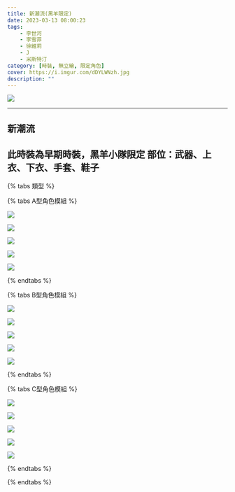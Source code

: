 ```yaml
---
title: 新潮流(黑羊限定)
date: 2023-03-13 08:00:23
tags:
    - 李世河
    - 李雪菲
    - 徐維莉
    - J
    - 米斯特汀
category: [時裝, 無立繪, 限定角色]
cover: https://i.imgur.com/dDYLWNzh.jpg
description: ""
---
```


[![](https://i.imgur.com/dDYLWNzh.jpg)](https://i.imgur.com/dDYLWNz.jpg)

---
## 新潮流

此時裝為早期時裝，黑羊小隊限定
部位：武器、上衣、下衣、手套、鞋子
---

{% tabs 類型 %}
<!-- tab 模組A型-->
{% tabs A型角色模組 %}
<!-- tab 李世河(Seha)-->
[![](https://i.imgur.com/4cKR4bY.png)](https://i.imgur.com/4cKR4bY.png)
<!-- endtab -->
<!-- tab 李雪菲(Seulbi)-->
[![](https://i.imgur.com/46rUy15.png)](https://i.imgur.com/46rUy15.png)
<!-- endtab -->
<!-- tab 徐維莉(Yuri)-->
[![](https://i.imgur.com/9BBN36I.png)](https://i.imgur.com/9BBN36I.png)
<!-- endtab -->
<!-- tab J-->
[![](https://i.imgur.com/etWZ3gP.png)](https://i.imgur.com/etWZ3gP.png)
<!-- endtab -->
<!-- tab 米斯特汀(Tein)-->
[![](https://i.imgur.com/FLfcrbA.png)](https://i.imgur.com/FLfcrbA.png)
<!-- endtab -->
{% endtabs %}
<!-- endtab -->

<!-- tab 模組B型-->
{% tabs B型角色模組 %}
<!-- tab 李世河(Seha)-->
[![](https://i.imgur.com/KLThfQi.png)](https://i.imgur.com/KLThfQi.png)
<!-- endtab -->
<!-- tab 李雪菲(Seulbi)-->
[![](https://i.imgur.com/MVhkjlG.png)](https://i.imgur.com/MVhkjlG.png)
<!-- endtab -->
<!-- tab 徐維莉(Yuri)-->
[![](https://i.imgur.com/XJoLMKb.png)](https://i.imgur.com/XJoLMKb.png)
<!-- endtab -->
<!-- tab J-->
[![](https://i.imgur.com/rKod3iw.png)](https://i.imgur.com/rKod3iw.png)
<!-- endtab -->
<!-- tab 米斯特汀(Tein)-->
[![](https://i.imgur.com/ChAz9F6.png)](https://i.imgur.com/ChAz9F6.png)
<!-- endtab -->
{% endtabs %}
<!-- endtab -->

<!-- tab 模組C型-->
{% tabs C型角色模組 %}
<!-- tab 李世河(Seha)-->
[![](https://i.imgur.com/Ftdz3CE.png)](https://i.imgur.com/Ftdz3CE.png)
<!-- endtab -->
<!-- tab 李雪菲(Seulbi)-->
[![](https://i.imgur.com/ZrO2QGV.png)](https://i.imgur.com/ZrO2QGV.png)
<!-- endtab -->
<!-- tab 徐維莉(Yuri)-->
[![](https://i.imgur.com/SHCXCXY.png)](https://i.imgur.com/SHCXCXY.png)
<!-- endtab -->
<!-- tab J-->
[![](https://i.imgur.com/AFSWzUW.png)](https://i.imgur.com/AFSWzUW.png)
<!-- endtab -->
<!-- tab 米斯特汀(Tein)-->
[![](https://i.imgur.com/sdUiqhC.png)](https://i.imgur.com/sdUiqhC.png)
<!-- endtab -->
{% endtabs %}
<!-- endtab -->

{% endtabs %}
